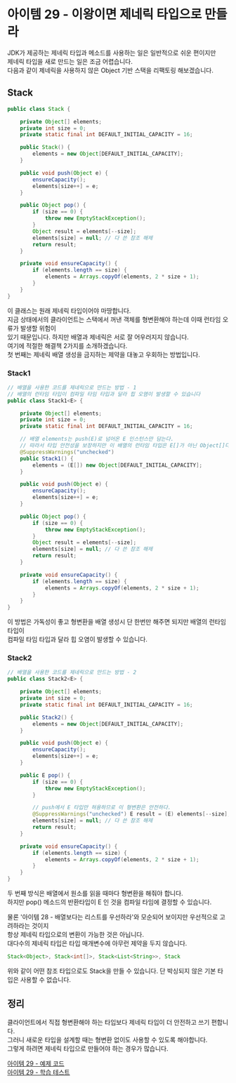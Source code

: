 # 아이템 29 - 이왕이면 제네릭 타입으로 만들라

JDK가 제공하는 제네릭 타입과 메소드를 사용하는 일은 일반적으로 쉬운 편이지만      
제네릭 타입을 새로 만드는 일은 조금 어렵습니다.   
다음과 같이 제네릭을 사용하지 않은 Object 기반 스택을 리팩토링 해보겠습니다.        

## Stack
````java
public class Stack {

    private Object[] elements;
    private int size = 0;
    private static final int DEFAULT_INITIAL_CAPACITY = 16;

    public Stack() {
        elements = new Object[DEFAULT_INITIAL_CAPACITY];
    }

    public void push(Object e) {
        ensureCapacity();
        elements[size++] = e;
    }

    public Object pop() {
        if (size == 0) {
            throw new EmptyStackException();
        }
        Object result = elements[--size];
        elements[size] = null; // 다 쓴 참조 해제
        return result;
    }

    private void ensureCapacity() {
        if (elements.length == size) {
            elements = Arrays.copyOf(elements, 2 * size + 1);
        }
    }
}
````

이 클래스는 원래 제네릭 타입이어야 마땅합니다.    
지금 상태에서의 클라이언트는 스택에서 꺼낸 객체를 형변환해야 하는데 이때 런타임 오류가 발생할 위험이  
있기 때문입니다. 하지만 배열과 제네릭은 서로 잘 어우러지지 않습니다.      
여기에 적절한 해결책 2가지를 소개하겠습니다.   
첫 번째는 제네릭 배열 생성을 금지하는 제약을 대놓고 우회하는 방법입니다.    

### Stack1
````java
// 배열을 사용한 코드를 제네릭으로 만드는 방법 - 1
// 배열의 런타임 타입이 컴파일 타임 타입과 달라 힙 오염이 발생할 수 있습니다
public class Stack1<E> {

    private Object[] elements;
    private int size = 0;
    private static final int DEFAULT_INITIAL_CAPACITY = 16;

    // 배열 elements는 push(E)로 넘어온 E 인스턴스만 담는다.
    // 따라서 타입 안전성을 보장하지만 이 배열의 런타임 타입은 E[]가 아닌 Object[]다
    @SuppressWarnings("unchecked")
    public Stack1() {
        elements = (E[]) new Object[DEFAULT_INITIAL_CAPACITY];
    }

    public void push(Object e) {
        ensureCapacity();
        elements[size++] = e;
    }

    public Object pop() {
        if (size == 0) {
            throw new EmptyStackException();
        }
        Object result = elements[--size];
        elements[size] = null; // 다 쓴 참조 해제
        return result;
    }

    private void ensureCapacity() {
        if (elements.length == size) {
            elements = Arrays.copyOf(elements, 2 * size + 1);
        }
    }
}
````

이 방법은 가독성이 좋고 형변환을 배열 생성시 단 한번만 해주면 되지만 배열의 런타임 타입이    
컴파일 타임 타입과 달라 힙 오염이 발생할 수 있습니다.    

### Stack2
````java
// 배열을 사용한 코드를 제네릭으로 만드는 방법 - 2
public class Stack2<E> {

    private Object[] elements;
    private int size = 0;
    private static final int DEFAULT_INITIAL_CAPACITY = 16;

    public Stack2() {
        elements = new Object[DEFAULT_INITIAL_CAPACITY];
    }

    public void push(Object e) {
        ensureCapacity();
        elements[size++] = e;
    }

    public E pop() {
        if (size == 0) {
            throw new EmptyStackException();
        }

        // push에서 E 타입만 혀용하므로 이 형변환은 안전하다.
        @SuppressWarnings("unchecked") E result = (E) elements[--size];
        elements[size] = null; // 다 쓴 참조 해제
        return result;
    }

    private void ensureCapacity() {
        if (elements.length == size) {
            elements = Arrays.copyOf(elements, 2 * size + 1);
        }
    }
}
````

두 번째 방식은 배열에서 원소를 읽을 때마다 형변환을 해줘야 합니다.   
하지만 pop() 메소드의 반환타입이 E 인 것을 컴파일 타임에 결정할 수 있습니다.     

물론 '아이템 28 - 배열보다는 리스트를 우선하라'와 모순되어 보이지만 우선적으로 고려하라는 것이지   
항상 제네릭 타입으로의 변환이 가능한 것은 아닙니다.   
대다수의 제네릭 타입은 타입 매개변수에 아무런 제약을 두지 않습니다.   
````java
Stack<Object>, Stack<int[]>, Stack<List<String>>, Stack
````
위와 같이 어떤 참조 타입으로도 Stack을 만들 수 있습니다. 단 박싱되지 않은 기본 타입은 사용할 수 없습니다.        

## 정리

클라이언트에서 직접 형변환해야 하는 타입보다 제네릭 타입이 더 안전하고 쓰기 편합니다.   
그러니 새로운 타입을 설계할 때는 형변환 없이도 사용할 수 있도록 해야합니다.   
그렇게 하려면 제네릭 타입으로 만들어야 하는 경우가 많습니다.  

[아이템 29 - 예제 코드](https://github.com/320Hwany/EffectiveJava/tree/main/src/main/java/effective/chapter5/item29)                         
[아이템 29 - 학습 테스트](https://github.com/320Hwany/EffectiveJava/tree/main/src/test/java/effective/chapter5/item29)     